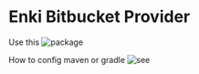 # Enki Bitbucket Provider

Use this ![package](https://github.com/stCarolas/Enki/packages/119144)

How to config maven or gradle ![see](https://github.com/stCarolas/Enki)
